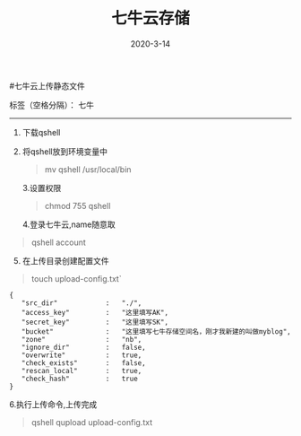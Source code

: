 ﻿---
layout: post
title: 七牛云存储
descript: qshell上传静态文件部署
tags: [涨知识,七牛,静态博客]
date: 2020-3-14
thumbnail: http://res.iemit.cn/FizTos_454BM98dxDCRI71Ti10xj
---
#七牛云上传静态文件

标签（空格分隔）： 七牛

---

 1. 下载qshell
 2. 将qshell放到环境变量中
    > mv qshell /usr/local/bin

    3.设置权限

    > chmod 755 qshell

    4.登录七牛云,name随意取


> qshell account <ak> <sk> <name>

5. 在上传目录创建配置文件

> touch upload-config.txt`


```
{
   "src_dir"            :   "./",
   "access_key"         :   "这里填写AK",
   "secret_key"         :   "这里填写SK",
   "bucket"             :   "这里填写七牛存储空间名，刚才我新建的叫做myblog",
   "zone"               :   "nb",
   "ignore_dir"         :   false,
   "overwrite"          :   true,
   "check_exists"       :   false,
   "rescan_local"       :   true,
   "check_hash"         :   true
}
```

6.执行上传命令,上传完成
> qshell qupload upload-config.txt




